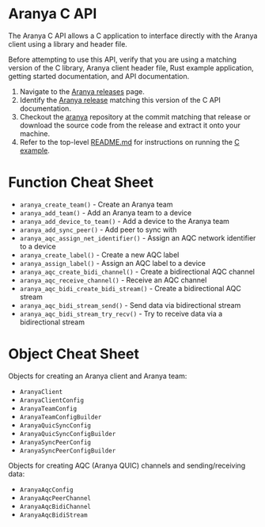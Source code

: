 # Aranya C API

The Aranya C API allows a C application to interface directly with the
Aranya client using a library and header file.

Before attempting to use this API, verify that you are using a matching version of the C library, Aranya client header file, Rust example application, getting started documentation, and API documentation.

1. Navigate to the [Aranya releases](https://github.com/aranya-project/aranya/releases) page.
2. Identify the [Aranya release](https://github.com/aranya-project/aranya/releases) matching this version of the C API documentation.
3. Checkout the [aranya](https://github.com/aranya-project/aranya/tree/main) repository at the commit matching that release or download the source code from the release and extract it onto your machine.
4. Refer to the top-level [README.md](https://github.com/aranya-project/aranya/blob/main/README.md) for instructions on running the [C example](https://github.com/aranya-project/aranya/blob/main/examples/c/README.md).

# Function Cheat Sheet

- `aranya_create_team()` - Create an Aranya team
- `aranya_add_team()` - Add an Aranya team to a device
- `aranya_add_device_to_team()` - Add a device to the Aranya team
- `aranya_add_sync_peer()` - Add peer to sync with
- `aranya_aqc_assign_net_identifier()` - Assign an AQC network identifier to a device
- `aranya_create_label()` - Create a new AQC label
- `aranya_assign_label()` - Assign an AQC label to a device
- `aranya_aqc_create_bidi_channel()` - Create a bidirectional AQC channel
- `aranya_aqc_receive_channel()` - Receive an AQC channel
- `aranya_aqc_bidi_create_bidi_stream()` - Create a bidirectional AQC stream
- `aranya_aqc_bidi_stream_send()` - Send data via bidirectional stream
- `aranya_aqc_bidi_stream_try_recv()` - Try to receive data via a bidirectional stream

# Object Cheat Sheet

Objects for creating an Aranya client and Aranya team:
- `AranyaClient`
- `AranyaClientConfig`
- `AranyaTeamConfig`
- `AranyaTeamConfigBuilder`
- `AranyaQuicSyncConfig`
- `AranyaQuicSyncConfigBuilder`
- `AranyaSyncPeerConfig`
- `AranyaSyncPeerConfigBuilder`

Objects for creating AQC (Aranya QUIC) channels and sending/receiving data:
- `AranyaAqcConfig`
- `AranyaAqcPeerChannel`
- `AranyaAqcBidiChannel`
- `AranyaAqcBidiStream`
